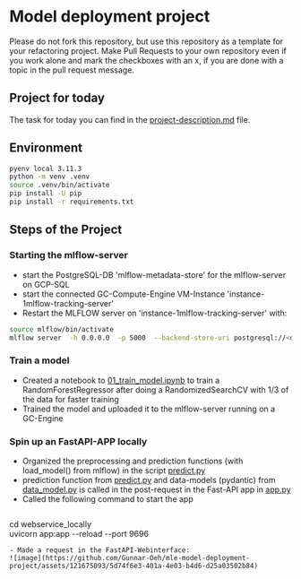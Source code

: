 # Model deployment project

Please do not fork this repository, but use this repository as a template for your refactoring project. Make Pull Requests to your own repository even if you work alone and mark the checkboxes with an x, if you are done with a topic in the pull request message.

## Project for today
The task for today you can find in the [project-description.md](project-description.md) file.

## Environment

```bash
pyenv local 3.11.3
python -m venv .venv
source .venv/bin/activate
pip install -U pip
pip install -r requirements.txt
```

## Steps of the Project
### Starting the mlflow-server
- start the PostgreSQL-DB 'mlflow-metadata-store' for the mlflow-server on GCP-SQL
- start the connected GC-Compute-Engine VM-Instance 'instance-1mlflow-tracking-server'
- Restart the MLFLOW server on 'instance-1mlflow-tracking-server' with:
```bash
source mlflow/bin/activate
mlflow server  -h 0.0.0.0  -p 5000  --backend-store-uri postgresql://<db_user>:<db_password>@<db_private_ip_address>:5432/<db_name>  --default-artifact-root gs://<gcs_bucket_name>/artifacts
```
### Train a model
- Created a notebook to [01_train_model.ipynb](./01_train_model.ipynb) to train a RandomForestRegressor after doing a RandomizedSearchCV with 1/3 of the data for faster training
- Trained the model and uploaded it to the mlflow-server running on a GC-Engine

### Spin up an FastAPI-APP locally
- Organized the preprocessing and prediction functions (with load_model() from mlflow) in the script [predict.py](webservice_locally/predict.py)
- prediction function from [predict.py](webservice_locally/predict.py) and data-models (pydantic) from [data_model.py](webservice_locally/data_model.py) is called in the post-request in the Fast-API app in [app.py](webservice_locally/app.py)
- Called the following command to start the app
  ```bash
cd webservice_locally                                                                        
uvicorn app:app --reload --port 9696
  ```
- Made a request in the FastAPI-Webinterface:
![image](https://github.com/Gunnar-Oeh/mle-model-deployment-project/assets/121675093/5d74f6e3-401a-4e03-b4d6-d25a03502b84)
